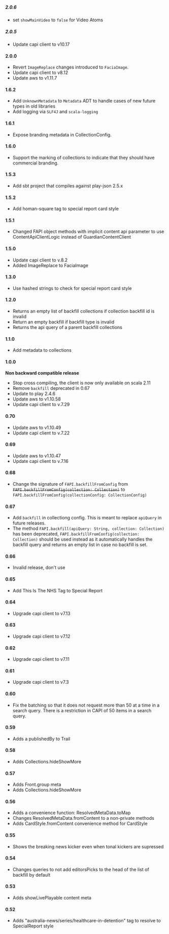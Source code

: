 ##### 2.0.6

  - set `showMainVideo` to `false` for Video Atoms

##### 2.0.5

  - Update capi client to v10.17

#### 2.0.0

  - Revert `ImageReplace` changes introduced to `FaciaImage`.
  - Update capi client to v8.12
  - Update aws to v1.11.7

#### 1.6.2

  - Add `UnknownMetadata` to `Metadata` ADT to handle cases of new future types in old libraries
  - Add logging via `SLF4J` and `scala-logging`

#### 1.6.1

  - Expose branding metadata in CollectionConfig.

#### 1.6.0

  - Support the marking of collections to indicate that they should have commercial branding.

#### 1.5.3

  - Add sbt project that compiles against play-json 2.5.x

#### 1.5.2

  - Add homan-square tag to special report card style

#### 1.5.1

  - Changed FAPI object methods with implicit content api parameter to use ContentApiClientLogic instead of GuardianContentClient

#### 1.5.0

  - Update capi client to v.8.2
  - Added ImageReplace to FaciaImage

#### 1.3.0

  - Use hashed strings to check for special report card style

#### 1.2.0

  - Returns an empty list of backfill collections if collection backfill id is invalid
  - Return an empty backfill if backfill type is invalid
  - Returns the api query of a parent backfill collections

#### 1.1.0

  - Add metadata to collections

#### 1.0.0

  __Non backward compatible release__

  - Stop cross compiling, the client is now only available on scala 2.11
  - Remove `backfill` deprecated in 0.67
  - Update to play 2.4.6
  - Update aws to v1.10.58
  - Update capi client to v.7.29

#### 0.70

  - Update aws to v1.10.49
  - Update capi client to v.7.22

#### 0.69

  - Update aws to v1.10.47
  - Update capi client to v.7.16

#### 0.68

  - Change the signature of `FAPI.backfillFromConfig` from ~~`FAPI.backfillFromConfig(collection: Collection)`~~ to `FAPI.backfillFromConfig(collectionConfig: CollectionConfig)`

#### 0.67

  - Add `backfill` in collectiong config. This is meant to replace `apiQuery` in future releases.
  - The method `FAPI.backfill(apiQuery: String, collection: Collection)` has been deprecated, `FAPI.backfillFromConfig(collection: Collection)` should be used instead as it automatically handles the backfill query and returns an empty list in case no backfill is set.


#### 0.66

  - Invalid release, don't use

#### 0.65

  - Add This Is The NHS Tag to Special Report

#### 0.64

  - Upgrade capi client to v7.13

#### 0.63

  - Upgrade capi client to v7.12

#### 0.62

  - Upgrade capi client to v7.11

#### 0.61

  - Upgrade capi client to v7.3

#### 0.60

  - Fix the batching so that it does not request more than 50 at a time in a search query. There is a restriction in CAPI of 50 items in a search query.

#### 0.59

  - Adds a publishedBy to Trail

#### 0.58

  - Adds Collections.hideShowMore

#### 0.57

  - Adds Front.group meta
  - Adds Collections.hideShowMore

#### 0.56

  - Adds a convenience function: ResolvedMetaData.toMap
  - Changes ResolvedMetaData.fromContent to a non-private methods
  - Adds CardStyle.fromContent convenience method for CardStyle

#### 0.55

  - Shows the breaking news kicker even when tonal kickers are supressed

#### 0.54

  - Changes queries to not add editorsPicks to the head of the list of backfill by default


#### 0.53

  - Adds showLivePlayable content meta


#### 0.52

  - Adds "australia-news/series/healthcare-in-detention" tag to resolve to SpecialReport style
